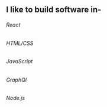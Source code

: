 ## I like to build software in-

###### React
###### HTML/CSS
###### JavaScript 
###### GraphQl
###### Node.js

